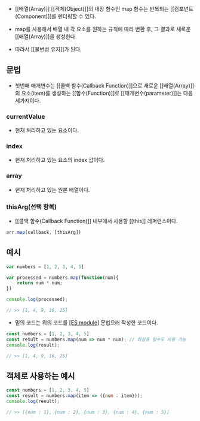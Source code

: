 - [[배열(Array)]] [[객체(Object)]]의 내장 함수인 map 함수는 반복되는 [[컴포넌트(Component)]]를 렌더링할 수 있다.

- map를 사용해서 배열 내 각 요소를 원하는 규칙에 따라 변환 후, 그 결과로 새로운 [[배열(Array)]]을 생성한다.
- 따라서 [[불변성 유지]]가 된다.


## 문법

- 첫번째 매개변수는 [[콜백 함수(Callback Function)]]으로 새로운 [[배열(Array)]]의 요소(item)를 생성하는 [[함수(Function)]]로 [[매개변수(parameter)]]는 다음 세가지이다.
### currentValue

- 현재 처리하고 있는 요소이다.
### index

- 현재 처리하고 있는 요소의 index 값이다.
### array

- 현재 처리하고 있는 원본 배열이다.
### thisArg(선택 항복)

- [[콜백 함수(Callback Function)]] 내부에서 사용할 [[this]] 레퍼런스이다.

```jsx
arr.map(callback, [thisArg])
```


## 예시

```js
var numbers = [1, 2, 3, 4, 5]

var processed = numbers.map(function(num){
	return num * num;
})

console.log(processed);

// >> [1, 4, 9, 16, 25]
```

- 밑의 코드는 위의 코드를 [[ES module]](es6) 문법으러 작성한 코드이다.

```js
const numbers = [1, 2, 3, 4, 5]
const result = numbers.map(num => num * num); // 화살표 함수도 사용 가능
console.log(result);

// >> [1, 4, 9, 16, 25]
```


## 객체로 사용하는 예시

```js
const numbers = [1, 2, 3, 4, 5]
const result = numbers.map(item => ({num : item}));
console.log(result);

// >> [{num : 1}, {num : 2}, {num : 3}, {num : 4}, {num : 5}]
```